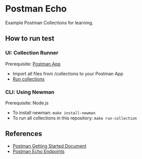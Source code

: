 # Postman Echo
Example Postman Collections for learning.
## How to run test
### UI: Collection Runner
Prerequisite: [Postman App](https://www.postman.com/downloads/)
- Import all files from /collections to your Postman App
- [Run collections](https://learning.postman.com/docs/running-collections/intro-to-collection-runs/)

### CLI: Using Newman
Prerequisite: Node.js
- To install newman: `make install-newman`
- To run all collections in this repository: `make run-collection`
## References
- [Postman Getting Started Document](https://learning.postman.com/docs/getting-started/introduction/)
- [Postman Echo Endpoints](https://www.postman.com/postman/workspace/published-postman-templates/documentation/631643-f695cab7-6878-eb55-7943-ad88e1ccfd65?ctx=documentation)
